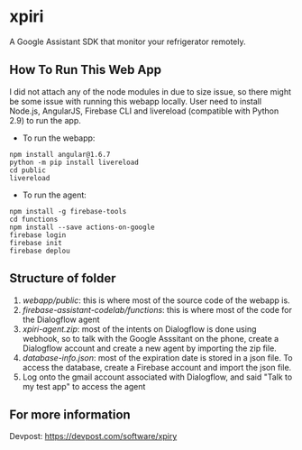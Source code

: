 # xpiri
A Google Assistant SDK that monitor your refrigerator remotely. 


## How To Run This Web App
I did not attach any of the node modules in due to size issue, so there might be some issue with running this webapp locally.
User need to install Node.js, AngularJS, Firebase CLI and livereload (compatible with Python 2.9) to run the app.

- To run the webapp: 
```
npm install angular@1.6.7
python -m pip install livereload
cd public
livereload
```

- To run the agent: 
```
npm install -g firebase-tools 
cd functions
npm install --save actions-on-google  
firebase login
firebase init
firebase deplou
``` 


## Structure of folder 
1. *webapp/public*: this is where most of the source code of the webapp is. 
2. *firebase-assistant-codelab/functions*: this is where most of the code for the Dialogflow agent 
3. *xpiri-agent.zip*: most of the intents on Dialogflow is done using webhook, so to talk with the Google Asssitant on the phone, create a Dialogflow account and create a new agent by importing the zip file.
4. *database-info.json*: most of the expiration date is stored in a json file. To access the database, create a Firebase account and import the json file. 
5. Log onto the gmail account associated with Dialogflow, and said "Talk to my test app" to access the agent 


## For more information
Devpost: https://devpost.com/software/xpiry 


